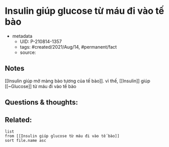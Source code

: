 # Insulin giúp glucose từ máu đi vào tế bào

- metadata
	- UID: P-210814-1357
	- tags: #created/2021/Aug/14, #permanent/fact 
	- source: 

## Notes
[[Insulin giúp mở màng bào tương của tế bào]]. vì thế, [[Insulin]] giúp [[~Glucose]] từ máu đi vào tế bào

## Questions & thoughts:

## Related:
```dataview
list
from [[Insulin giúp glucose từ máu đi vào tế bào]]
sort file.name asc
```

